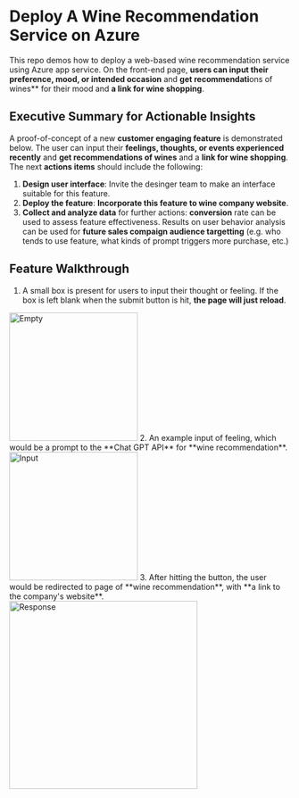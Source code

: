 # Deploy A Wine Recommendation Service on Azure
This repo demos how to deploy a web-based wine recommendation service using Azure app service. On the front-end page, **users can input their preference, mood, or intended occasion** and **get recommendati**ons of wines** for their mood and **a link for wine shopping**.

## Executive Summary for Actionable Insights
A proof-of-concept of a new **customer engaging feature** is demonstrated below. The user can input their **feelings, thoughts, or events experienced recently** and **get recommendations of wines** and a **link for wine shopping**. The next **actions items** should include the following:
1. **Design user interface**: Invite the desinger team to make an interface suitable for this feature.
2. **Deploy the feature**: **Incorporate this feature to wine company website**.
3. **Collect and analyze data** for further actions: **conversion** rate can be used to assess feature effectiveness. Results on user behavior analysis can be used for **future sales compaign audience targetting** (e.g. who tends to use feature, what kinds of prompt triggers more purchase, etc.)

## Feature Walkthrough 
1. A small box is present for users to input their thought or feeling. If the box is left blank when the submit button is hit, **the page will just reload**.
<img width="230" alt="Empty" src="https://github.com/halfmoonliu/wine-recommendation-service/assets/46064664/16a39bff-537f-46c6-a840-f6bf0f237c66">
2. An example input of feeling, which would be a prompt to the **Chat GPT API** for **wine recommendation**.
<img width="230" alt="Input" src="https://github.com/halfmoonliu/wine-recommendation-service/assets/46064664/06bdf660-aa83-4e30-8ecc-172f96acba69">
3. After hitting the button, the user would be redirected to page of **wine recommendation**, with **a link to the company's website**.
<img width="337" alt="Response" src="https://github.com/halfmoonliu/wine-recommendation-service/assets/46064664/aa3b5045-a60f-42d2-9202-33d4be78c800">

